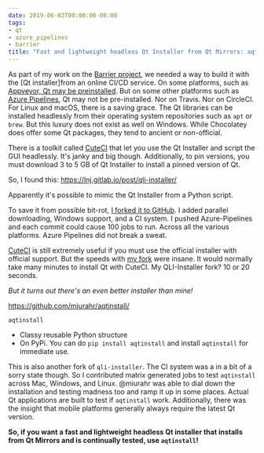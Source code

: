 ```yaml
---
date: 2019-06-02T00:00:00-08:00
tags:
- qt
- azure_pipelines
- barrier
title: "Fast and lightweight headless Qt Installer from Qt Mirrors: aqtinstall"
---
```



As part of my work on the [Barrier project][barrier], we needed a way to build it with the [Qt installer]from an online CI/CD service. On some platforms, such as [Appveyor, Qt may be preinstalled][appveyor-software]. But on some other platforms such as [Azure Pipelines][ap], Qt may not be pre-installed. Nor on Travis. Nor on CircleCI. For Linux and macOS, there is a saving grace. The Qt libraries can be installed headlessly from their operating system repositories such as `apt` or `brew`. But this luxury does not exist as well on Windows. While Chocolatey does offer some Qt packages, they tend to ancient or non-official.

There is a toolkit called [CuteCI][cuteci] that let you use the Qt Installer and script the GUI headlessly. It's janky and big though. Additionally, to pin versions, you must download 3 to 5 GB of Qt Installer to install a pinned version of Qt.

So, I found this: https://lnj.gitlab.io/post/qli-installer/

Apparently it's possible to mimic the Qt Installer from a Python script.

To save it from possible bit-rot, [I forked it to GitHub][my-repo]. I added parallel downloading, Windows support, and a CI system. I pushed Azure-Pipelines and each commit could cause 100 jobs to run. Across all the various platforms. Azure Pipelines did not break a sweat.

[CuteCI][cuteci] is still extremely useful if you must use the official installer with official support. But the speeds with [my fork][my-repo] were insane. It would normally take many minutes to install Qt with CuteCI. My QLI-Installer fork? 10 or 20 seconds.

*But it turns out there's an even better installer than mine!*

https://github.com/miurahr/aqtinstall/

`aqtinstall`

* Classy reusable Python structure
* On PyPi. You can do `pip install aqtinstall` and install `aqtinstall` for immediate use.

This is also another fork of `qli-installer`. The CI system was a in a bit of a sorry state though. So I contributed matrix generated jobs to test `aqtinstall` across Mac, Windows, and Linux. @miurahr was able to dial down the installation and testing madness too and ramp it up in some places. Actual Qt applications are built to test if `aqtinstall` work. Additionally, there was the insight that mobile platforms generally always require the latest Qt version.

**So, if you want a fast and lightweight headless Qt installer that installs from Qt Mirrors and is continually tested, use `aqtinstall`!**

[cuteci]: https://github.com/hasboeuf/cuteci
[barrier]: https://github.com/debauchee/barrier/
[ap]: https://azure.microsoft.com/en-us/services/devops/pipelines/
[appveyor-software]: https://www.appveyor.com/docs/windows-images-software/
[my-repo]: https://github.com/nelsonjchen/qli-installer
